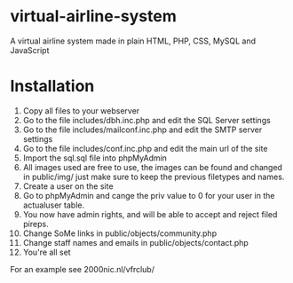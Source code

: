 # virtual-airline-system
A virtual airline system made in plain HTML, PHP, CSS, MySQL and JavaScript

# Installation
1. Copy all files to your webserver
2. Go to the file includes/dbh.inc.php and edit the SQL Server settings
3. Go to the file includes/mailconf.inc.php and edit the SMTP server settings
4. Go to the file includes/conf.inc.php and edit the main url of the site
5. Import the sql.sql file into phpMyAdmin
6. All images used are free to use, the images can be found and changed in public/img/ just make sure to keep the previous filetypes and names.
7. Create a user on the site
8. Go to phpMyAdmin and cange the priv value to 0 for your user in the actualuser table.
9. You now have admin rights, and will be able to accept and reject filed pireps.
10. Change SoMe links in public/objects/community.php
11. Change staff names and emails in public/objects/contact.php
12. You're all set


For an example see 2000nic.nl/vfrclub/
